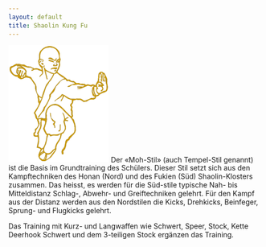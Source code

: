 ```yaml
---
layout: default
title: Shaolin Kung Fu
---
```


<img class="ifloat-right" src="/images/judoka-300px.png" alt="Judoka" width="200px">
Der «Moh-Stil» (auch Tempel-Stil genannt) ist die Basis im Grundtraining des Schülers. Dieser Stil setzt sich aus den Kampftechniken des Honan (Nord) und des Fukien (Süd) Shaolin-Klosters zusammen. Das heisst, es werden für die Süd-stile typische Nah- bis Mitteldistanz Schlag-, Abwehr- und Greiftechniken gelehrt. Für den Kampf aus der Distanz werden aus den Nordstilen die Kicks, Drehkicks, Beinfeger, Sprung- und Flugkicks gelehrt.

Das Training mit Kurz- und Langwaffen wie Schwert, Speer, Stock, Kette Deerhook Schwert und dem 3-teiligen Stock ergänzen das Training.


